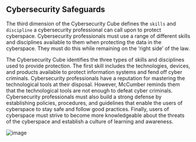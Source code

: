 ## Cybersecurity Safeguards
The third dimension of the Cybersecurity Cube defines the `skills` and `discipline` a cybersecurity professional can call upon to protect cyberspace. Cybersecurity professionals must use a range of different skills and disciplines available to them when protecting the data in the cyberspace. They must do this while remaining on the ‘right side’ of the law.

The Cybersecurity Cube identifies the three types of skills and disciplines used to provide protection. The first skill includes the technologies, devices, and products available to protect information systems and fend off cyber criminals. Cybersecurity professionals have a reputation for mastering the technological tools at their disposal. However, McCumber reminds them that the technological tools are not enough to defeat cyber criminals. Cybersecurity professionals must also build a strong defense by establishing policies, procedures, and guidelines that enable the users of cyberspace to stay safe and follow good practices. Finally, users of cyberspace must strive to become more knowledgeable about the threats of the cyberspace and establish a culture of learning and awareness.

![image](https://github.com/adeleke123/I4GCybersecurity/assets/51156057/5acaf3a9-1eff-4797-906d-b08c9c2ef361)

